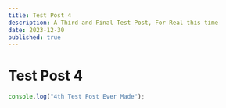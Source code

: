 ```yaml
---
title: Test Post 4
description: A Third and Final Test Post, For Real this time
date: 2023-12-30
published: true
---
```


# Test Post 4

```ts
console.log("4th Test Post Ever Made");
```
